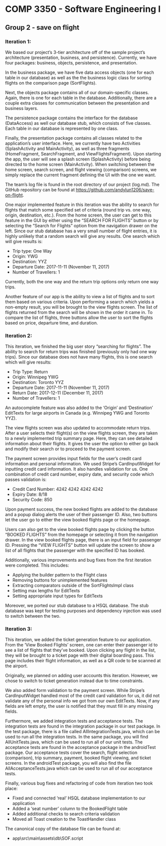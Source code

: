 # COMP 3350 - Software Engineering I
## Group 2 - save on flight

### Iteration 1:
We based our project’s 3-tier architecture off of the sample project’s architecture (presentation, business, and persistence). Currently, we have four packages: business, objects, persistence, and presentation.
 
In the business package, we have five data access objects (one for each table in our database) as well as the the business logic class for sorting flights on the comparison page (SortFlights).
 
Next, the objects package contains all of our domain-specific classes. Again, there is one for each table in the database. Additionally, there are a couple extra classes for communication between the presentation and business layers.
 
The persistence package contains the interface for the database (DataAccess) as well our database stub, which consists of five classes. Each table in our database is represented by one class.
 
Finally, the presentation package contains all classes related to the application’s user interface. Here, we currently have two Activities (SplashActivity and MainActivity), as well as three fragments (HomeFragment, SearchFragment, and ViewFlightsFragment). Upon starting the app, the user will see a splash screen (SplashActivity) before being directed to the home screen (MainActivity). When switching between the home screen, search screen, and flight viewing (comparison) screens, we simply replace the current fragment defining the UI with the one we want.
 
The team’s log file is found in the root directory of our project (log.md). The GitHub repository can be found at https://github.com/andylun1206/save-on-flight.
 
One major implemented feature in this iteration was the ability to search for flights that match some specified set of criteria (round trip vs. one way, origin, destination, etc.). From the home screen, the user can get to this feature in the GUI by either using the “SEARCH FOR FLIGHTS” button or by selecting the “Search for Flights” option from the navigation drawer on the left. Since our stub database has a very small number of flight entries, it is highly unlikely that a random search will give any results. One search which will give results is:
- Trip type: One Way
- Origin: YWG
- Destination: YYZ
- Departure Date: 2017-11-11 (November 11, 2017)
- Number of Travellers: 1

Currently, both the one way and the return trip options only return one way trips.
 
Another feature of our app is the ability to view a list of flights and to sort them based on various criteria. Upon performing a search which yields a non-empty result, you will be brought to the view flights screen. The list of flights returned from the search will be shown in the order it came in. To compare the list of flights, three buttons allow the user to sort the flights based on price, departure time, and duration.

### Iteration 2:
This iteration, we finished the big user story “searching for flights”. The ability to search for return trips was finished (previously only had one way trips). Since our database does not have many flights, this is one search which will give results:
- Trip Type: Return
- Origin: Winnipeg YWG
- Destination: Toronto YYZ
- Departure Date: 2017-11-11 (November 11, 2017)
- Return Date: 2017-12-11 (December 11, 2017)
- Number of Travellers: 1 

An autocomplete feature was also added to the ‘Origin’ and ‘Destination’ EditTexts for large airports in Canada (e.g. Winnipeg YWG and Toronto YYZ). 

The view flights screen was also updated to accommodate return trips. After a user selects their flight(s) on the view flights screen, they are taken to a newly implemented trip summary page. Here, they can see detailed information about their flights. It gives the user the option to either go back and modify their search or to proceed to the payment screen.

The payment screen provides input fields for the user’s credit card information and personal information. We used Stripe’s CardInputWidget for inputting credit card information. It also handles validation for us. One combination of credit card number, expiry date, and security code which passes validation is:
- Credit Card Number: 4242 4242 4242 4242
- Expiry Date: 8/18
- Security Code: 850

Upon payment success, the new booked flights are added to the database and a popup dialog alerts the user of their passenger ID. Also, two buttons let the user go to either the view booked flights page or the homepage.

Users can also get to the view booked flights page by clicking the button “BOOKED FLIGHTS” from the homepage or selecting it from the navigation drawer. In the view booked flights page, there is an input field for passenger ID. Pressing the “VIEW FLIGHTS” button will update the screen to show a list of all flights that the passenger with the specified ID has booked. 

Additionally, various improvements and bug fixes from the first iteration were completed. This includes:
- Applying the builder pattern to the Flight class
- Removing buttons for unimplemented features
- Extracting comparators outside of the SortFlightsImpl class
- Setting max lengths for EditTexts
- Setting appropriate input types for EditTexts

Moreover, we ported our stub database to a HSQL database. The stub database was kept for testing purposes and dependency injection was used to switch between the two.

### Iteration 3:
This iteration, we added the ticket generation feature to our application. From the ‘View Booked Flights’ screen, one can enter their passenger id to see a list of flights that they’ve booked. Upon clicking any flight in the list, they will be brought to a ticket page with their digital boarding pass. This page includes their flight information, as well as a QR code to be scanned at the airport. 

Originally, we planned on adding user accounts this iteration. However, we chose to switch to ticket generation instead due to time constraints.

We also added form validation to the payment screen. While Stripe’s CardInputWidget handled most of the credit card validation for us, it did not validate any of the personal info we got from our own EditTexts. Now, if any fields are left empty, the user is notified that they must fill in any missing fields. 

Furthermore, we added integration tests and acceptance tests. The integration tests are found in the integration package in our test package. In the test package, there is a file called AllIntegrationTests.java, which can be used to run all the integration tests. In the same package, you will find AllUnitTests.java, which can be used to run all of our unit tests. The acceptance tests are found in the acceptance package in the androidTest package. Our acceptance tests cover the search, flight selection (comparison), trip summary, payment, booked flight viewing, and ticket screens. In the androidTest package, you will also find the file AllAcceptanceTests.java which can be used to run all of our acceptance tests. 

Finally, various bug fixes and refactoring of code from iteration two took place:
- Fixed and connected ‘real’ HSQL database implementation to our application
- Added a ‘seat number’ column to the BookedFlight table
- Added additional checks to search criteria validation
- Moved all Toast creation to the ToastHandler class

The canonical copy of the database file can be found at:
- app\src\main\assets\db\SOF.script





